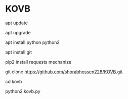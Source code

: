# KOVB
apt update 

 apt upgrade

apt install python python2

apt install git

pip2 install requests mechanize

git clone https://github.com/shorabhossen228/KOVB.git

cd kovb

python2 kovb.py
